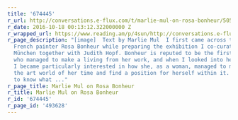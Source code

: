 ```yaml
---
title: '674445'
r_url: http://conversations.e-flux.com/t/marlie-mul-on-rosa-bonheur/5059
r_date: 2016-10-18 00:13:12.322000000 Z
r_wrapped_url: https://www.reading.am/p/4sun/http://conversations.e-flux.com/t/marlie-mul-on-rosa-bonheur/5059
r_page_description: "[image]  Text by Marlie Mul  I first came across the 19th Century
  French painter Rosa Bonheur while preparing the exhibition I co-curated at Kunstverein
  München together with Judith Hopf. Bonheur is reputed to be the first female artist
  who managed to make a living from her work, and when I looked into her backstory
  I became particularly interested in how she, as a woman, managed to manoeuvre through
  the art world of her time and find a position for herself within it. I was curious
  to know what ..."
r_page_title: Marlie Mul on Rosa Bonheur
r_title: Marlie Mul on Rosa Bonheur
r_id: '674445'
r_page_id: '493628'
---
```


